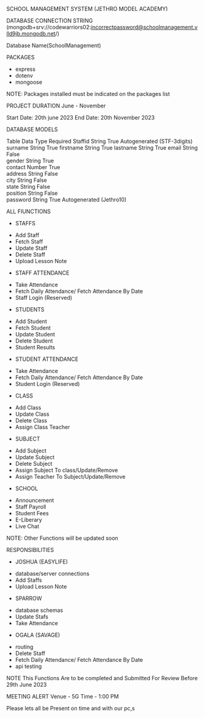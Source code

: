 SCHOOL MANAGEMENT SYSTEM (JETHRO MODEL ACADEMY)

DATABASE CONNECTION STRING
(mongodb+srv://codewarriors02:incorrectpassword@schoolmanagement.vlld9jb.mongodb.net/)

Database Name(SchoolManagement)

PACKAGES
- express
- dotenv
- mongoose

NOTE: Packages installed must be indicated on the packages list

PROJECT DURATION
June - November

Start Date: 20th june 2023
End Date: 20th November 2023 

DATABASE MODELS

Table                                        Data Type                                    Required 
Staffid                                        String                                      True                                     Autogenerated (STF-3digits)
surname                                    String                                      True
firstname                                  String                                       True
lastname                                   String                                       True
email                                         String                                        False          
gender                                      String                                         True     
contact                                      Number                                      True   
address                                     String                                         False     
city                                            String                                          False     
state                                          String                                          False     
position                                     String                                          False     
password                                   String                                         True                                        Autogenerated (Jethro10)

ALL FIUNCTIONS

* STAFFS
- Add Staff
- Fetch Staff
- Update Staff
- Delete Staff
- Upload Lesson Note
* STAFF ATTENDANCE
- Take Attendance
- Fetch Daily Attendance/ Fetch Attendance By Date
- Staff Login (Reserved)

* STUDENTS
- Add Student
- Fetch Student
- Update Student
- Delete Student
- Student Results
* STUDENT ATTENDANCE
- Take Attendance
- Fetch Daily Attendance/ Fetch Attendance By Date
- Student Login (Reserved)

* CLASS
- Add Class
- Update Class
- Delete Class
- Assign Class Teacher

* SUBJECT
- Add Subject
- Update Subject
- Delete Subject
- Assign Subject To class/Update/Remove
- Assign Teacher To Subject/Update/Remove

* SCHOOL
- Announcement
- Staff Payroll
- Student Fees
- E-Liberary
- Live Chat

NOTE: Other Functions will be updated soon

RESPONSIBILITIES
* JOSHUA (EASYLIFE)
- database/server connections
- Add Staffs
- Upload Lesson Note 

* SPARROW
- database schemas
- Update Stafs
- Take Attendance

* OGALA (SAVAGE)
- routing
- Delete Staff
- Fetch Daily Attendance/ Fetch Attendance By Date
- api testing

NOTE This Functions Are to be completed and Submitted For Review Before 29th June 2023


MEETING ALERT
Venue - 5G
Time - 1:00 PM

Please lets all be Present on time and with our pc,s